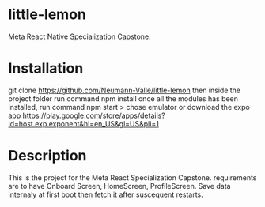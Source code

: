 # little-lemon

Meta React Native Specialization Capstone.

# Installation

git clone https://github.com/Neumann-Valle/little-lemon
then inside the project folder run command npm install
once all the modules has been installed, run command
npm start > chose emulator or download the expo app
https://play.google.com/store/apps/details?id=host.exp.exponent&hl=en_US&gl=US&pli=1

# Description

This is the project for the Meta React Specialization Capstone.
requirements are to have Onboard Screen, HomeScreen, ProfileScreen.
Save data internaly at first boot then fetch it after suscequent restarts.
